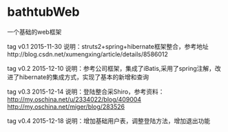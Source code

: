 # bathtubWeb
一个基础的web框架

tag v0.1 2015-11-30
说明：struts2+spring+hibernate框架整合，参考地址http://blog.csdn.net/xumengxing/article/details/8586012

tag v0.2 2015-12-10
说明：参考公司框架，集成了iBatis,采用了spring注解，改进了hibernate的集成方式，实现了基本的新增和查询

tag v0.3 2015-12-14
说明：登陆整合采Shiro，参考资料：http://my.oschina.net/u/2334022/blog/409004   http://my.oschina.net/miger/blog/283526

tag v0.4 2015-12-18
说明：增加基础用户表，调整登陆方法，增加退出功能
